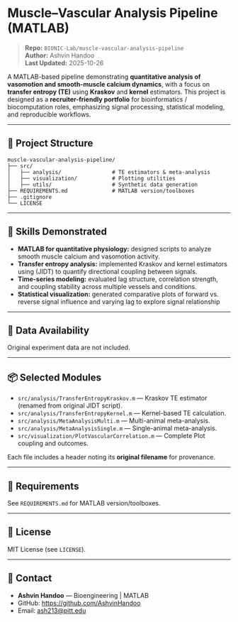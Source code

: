# Muscle–Vascular Analysis Pipeline (MATLAB)

> **Repo:** `BIONIC-Lab/muscle-vascular-analysis-pipeline`  
> **Author:** Ashvin Handoo  
> **Last Updated:** 2025-10-26

A MATLAB-based pipeline demonstrating **quantitative analysis of vasomotion and smooth-muscle calcium dynamics**, with a focus on **transfer entropy (TE)** using **Kraskov** and **kernel** estimators. This project is designed as a **recruiter-friendly portfolio** for bioinformatics / biocomputation roles, emphasizing signal processing, statistical modeling, and reproducible workflows.

---

## 🧩 Project Structure

```
muscle-vascular-analysis-pipeline/
├── src/
│   ├── analysis/                # TE estimators & meta-analysis
│   ├── visualization/           # Plotting utilities
│   ├── utils/                   # Synthetic data generation
├── REQUIREMENTS.md              # MATLAB version/toolboxes
├── .gitignore
└── LICENSE
```
---

## 🔧 Skills Demonstrated
- **MATLAB for quantitative physiology:** designed scripts to analyze smooth muscle calcium and vasomotion activity.
- **Transfer entropy analysis:** implemented Kraskov and kernel estimators using (JIDT) to quantify directional coupling between signals.
- **Time-series modeling:** evaluated lag structure, correlation strength, and coupling stability across multiple vessels and conditions.
- **Statistical visualization:** generated comparative plots of forward vs. reverse signal influence and varying lag to explore signal relationship

---

## 🧪 Data Availability

Original experiment data are not included.

---

## 📦 Selected Modules

- `src/analysis/TransferEntropyKraskov.m` — Kraskov TE estimator (renamed from original JIDT script).
- `src/analysis/TransferEntropyKernel.m` — Kernel-based TE calculation.
- `src/analysis/MetaAnalysisMulti.m` — Multi-animal meta-analysis.
- `src/analysis/MetaAnalysisSingle.m` — Single-animal meta-analysis.
- `src/visualization/PlotVascularCorrelation.m` — Complete Plot coupling and outcomes.

Each file includes a header noting its **original filename** for provenance.

---

## 🧰 Requirements

See `REQUIREMENTS.md` for MATLAB version/toolboxes.

---

## 📄 License

MIT License (see `LICENSE`).

---

## 👤 Contact

- **Ashvin Handoo** — Bioengineering | MATLAB
- GitHub: https://github.com/AshvinHandoo
- Email: ash213@pitt.edu
